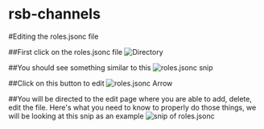 # rsb-channels
#Editing the roles.jsonc file

##First click on the roles.jsonc file
![Directory](https://cdn.discordapp.com/attachments/465059517550428173/548995813188173869/unknown.png)

##You should see something similar to this
![roles.jsonc snip](https://cdn.discordapp.com/attachments/465059517550428173/548996188494364693/unknown.png)

##Click on this button to edit
![roles.jsonc Arrow](https://cdn.discordapp.com/attachments/465059517550428173/548996525037191180/unknown.png)

##You will be directed to the edit page where you are able to add, delete, edit the file. Here's what you need to know to properly do those things, we will be looking at this snip as an example
![snip of roles.jsonc](https://cdn.discordapp.com/attachments/465059517550428173/548997454033321986/unknown.png)
